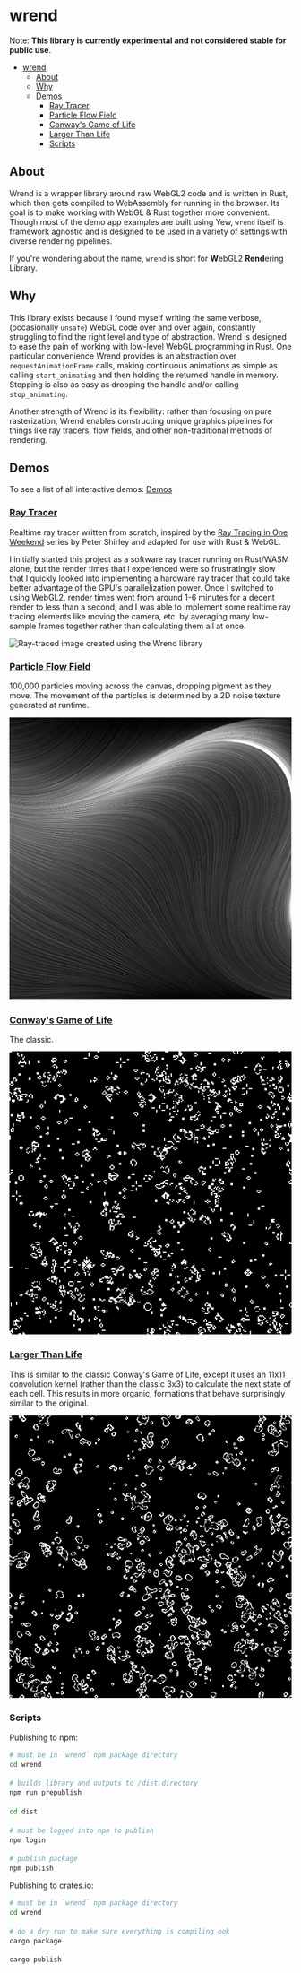 # wrend

Note: **This library is currently experimental and not considered stable for public use**.

- [wrend](#wrend)
  - [About](#about)
  - [Why](#why)
  - [Demos](#demos)
    - [Ray Tracer](#ray-tracer)
    - [Particle Flow Field](#particle-flow-field)
    - [Conway's Game of Life](#conways-game-of-life)
    - [Larger Than Life](#larger-than-life)
    - [Scripts](#scripts)

## About

Wrend is a wrapper library around raw WebGL2 code and is written in Rust, which then gets compiled to WebAssembly for running in the browser. Its goal is to make working with WebGL & Rust together more convenient. Though most of the demo app examples are built using Yew, `wrend` itself is framework agnostic and is designed to be used in a variety of settings with diverse rendering pipelines.

If you're wondering about the name, `wrend` is short for **W**ebGL2 **Rend**ering Library.

## Why

This library exists because I found myself writing the same verbose, (occasionally `unsafe`) WebGL code over and over again, constantly struggling to find the right level and type of abstraction. Wrend is designed to ease the pain of working with low-level WebGL programming in Rust. One particular convenience Wrend provides is an abstraction over `requestAnimationFrame` calls, making continuous animations as simple as calling `start_animating` and then holding the returned handle in memory. Stopping is also as easy as dropping the handle and/or calling `stop_animating`.

Another strength of Wrend is its flexibility: rather than focusing on pure rasterization, Wrend enables constructing unique graphics pipelines for things like ray tracers, flow fields, and other non-traditional methods of rendering.

## Demos

To see a list of all interactive demos: [Demos](https://austintheriot.github.io/wrend/)

### [Ray Tracer](https://austintheriot.github.io/wrend/ray-tracer)

Realtime ray tracer written from scratch, inspired by the [Ray Tracing in One Weekend](https://raytracing.github.io/) series by Peter Shirley and adapted for use with Rust & WebGL.

I initially started this project as a software ray tracer running on Rust/WASM alone, but the render times that I experienced were so frustratingly slow that I quickly looked into implementing a hardware ray tracer that could take better advantage of the GPU's parallelization power. Once I switched to using WebGL2, render times went from around 1-6 minutes for a decent render to less than a second, and I was able to implement some realtime ray tracing elements like moving the camera, etc. by averaging many low-sample frames together rather than calculating them all at once.

![Ray-traced image created using the Wrend library](/demos/screenshots/ray_tracer.png)

### [Particle Flow Field](https://austintheriot.github.io/wrend/flow-field)

100,000 particles moving across the canvas, dropping pigment as they move. The movement of the particles is determined by a 2D noise texture generated at runtime.

![A particle flow field](/demos/screenshots/flow_field.png)

### [Conway's Game of Life](https://austintheriot.github.io/wrend/game-of-life)

The classic.

![Screenshot of Conway's Game of Life simulation](/demos/screenshots/game_of_life.png)

### [Larger Than Life](https://austintheriot.github.io/wrend/larger-than-life)

This is similar to the classic Conway's Game of Life, except it uses an 11x11 convolution kernel (rather than the classic 3x3) to calculate the next state of each cell. This results in more organic, formations that behave surprisingly similar to the original.

![Screenshot of the Larger Than Life simulation](/demos/screenshots/larger_than_life.png)

### Scripts

Publishing to npm:

```bash
# must be in `wrend` npm package directory
cd wrend

# builds library and outputs to /dist directory
npm run prepublish

cd dist

# must be logged into npm to publish
npm login

# publish package
npm publish
```

Publishing to crates.io:

```bash
# must be in `wrend` npm package directory
cd wrend

# do a dry run to make sure everything is compiling ook
cargo package

cargo publish
```
